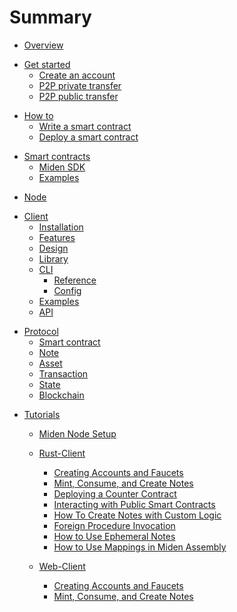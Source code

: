 # Summary

- [Overview](miden-base/index.md)

<!-- Get started -->

- [Get started](miden-client/get-started/prerequisites.md)
    * [Create an account](miden-client/get-started/create-account-use-faucet.md)
    * [P2P private transfer](miden-client/get-started/p2p-private.md)
    * [P2P public transfer](miden-client/get-started/p2p-public.md)

<!-- How to -->

- [How to]()
    * [Write a smart contract]()
    * [Deploy a smart contract]()

<!-- Smart contracts -->

- [Smart contracts]()
    * [Miden SDK]()
    * [Examples]()

<!-- Node -->

- [Node](miden-node/index.md)
 
<!-- Client -->
 
- [Client](miden-client/index.md)
    * [Installation](miden-client/install-and-run.md)
    * [Features](miden-client/features.md)
    * [Design](miden-client/design.md)
    * [Library](miden-client/library.md)
    * [CLI]()
        + [Reference](miden-client/cli-reference.md)
        + [Config](miden-client/cli-config.md)
    * [Examples](miden-client/examples.md)
    * [API](miden-client/api-docs.md)

 <!-- Protocol -->

- [Protocol](miden-base/architecture/overview.md)
    * [Smart contract](miden-base/architecture/account.md)
    * [Note](miden-base/architecture/note.md)
    * [Asset](miden-base/architecture/asset.md)
    * [Transaction](miden-base/architecture/transaction.md)
    * [State](miden-base/architecture/state.md)
    * [Blockchain](miden-base/architecture/blockchain.md)

<!-- Tutorials -->

- [Tutorials](./miden-tutorials/index.md)
  - [Miden Node Setup](./miden-tutorials/miden_node_setup.md)
  - [Rust-Client](./miden-tutorials/rust-client/about.md)
    - [Creating Accounts and Faucets](./miden-tutorials/rust-client/create_deploy_tutorial.md)
    - [Mint, Consume, and Create Notes](./miden-tutorials/rust-client/mint_consume_create_tutorial.md)
    - [Deploying a Counter Contract](./miden-tutorials/rust-client/counter_contract_tutorial.md)
    - [Interacting with Public Smart Contracts](./miden-tutorials/rust-client/public_account_interaction_tutorial.md)
    - [How To Create Notes with Custom Logic](./miden-tutorials/rust-client/custom_note_how_to.md)
    - [Foreign Procedure Invocation](./miden-tutorials/rust-client/foreign_procedure_invocation_tutorial.md)
    - [How to Use Ephemeral Notes](./miden-tutorials/rust-client/ephemeral_note_how_to.md)
    - [How to Use Mappings in Miden Assembly](./miden-tutorials/rust-client/mappings_in_masm_how_to.md)
    
  - [Web-Client](./miden-tutorials/web-client/about.md)
    - [Creating Accounts and Faucets](./miden-tutorials/web-client/create_deploy_tutorial.md)
    - [Mint, Consume, and Create Notes](./miden-tutorials/web-client/mint_consume_create_tutorial.md)
